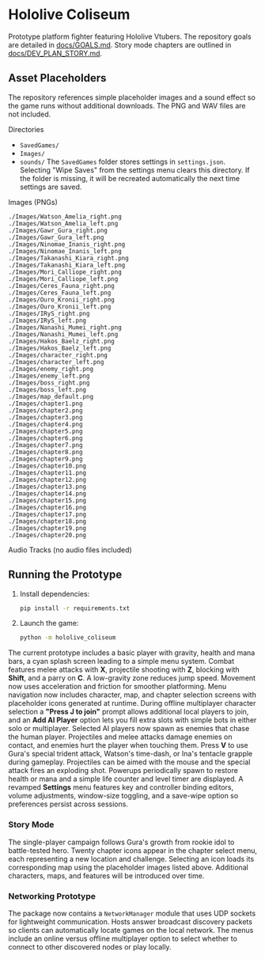 # Hololive Coliseum
Prototype platform fighter featuring Hololive Vtubers.
The repository goals are detailed in [docs/GOALS.md](docs/GOALS.md).
Story mode chapters are outlined in [docs/DEV_PLAN_STORY.md](docs/DEV_PLAN_STORY.md).


## Asset Placeholders
The repository references simple placeholder images and a sound effect so the game runs without additional downloads. The PNG and WAV files are not included.

Directories
- `SavedGames/`
- `Images/`
- `sounds/`
The `SavedGames` folder stores settings in `settings.json`. Selecting "Wipe Saves" from the settings menu clears this directory.
If the folder is missing, it will be recreated automatically the next time settings are saved.

Images (PNGs)
```
./Images/Watson_Amelia_right.png
./Images/Watson_Amelia_left.png
./Images/Gawr_Gura_right.png
./Images/Gawr_Gura_left.png
./Images/Ninomae_Inanis_right.png
./Images/Ninomae_Inanis_left.png
./Images/Takanashi_Kiara_right.png
./Images/Takanashi_Kiara_left.png
./Images/Mori_Calliope_right.png
./Images/Mori_Calliope_left.png
./Images/Ceres_Fauna_right.png
./Images/Ceres_Fauna_left.png
./Images/Ouro_Kronii_right.png
./Images/Ouro_Kronii_left.png
./Images/IRyS_right.png
./Images/IRyS_left.png
./Images/Nanashi_Mumei_right.png
./Images/Nanashi_Mumei_left.png
./Images/Hakos_Baelz_right.png
./Images/Hakos_Baelz_left.png
./Images/character_right.png
./Images/character_left.png
./Images/enemy_right.png
./Images/enemy_left.png
./Images/boss_right.png
./Images/boss_left.png
./Images/map_default.png
./Images/chapter1.png
./Images/chapter2.png
./Images/chapter3.png
./Images/chapter4.png
./Images/chapter5.png
./Images/chapter6.png
./Images/chapter7.png
./Images/chapter8.png
./Images/chapter9.png
./Images/chapter10.png
./Images/chapter11.png
./Images/chapter12.png
./Images/chapter13.png
./Images/chapter14.png
./Images/chapter15.png
./Images/chapter16.png
./Images/chapter17.png
./Images/chapter18.png
./Images/chapter19.png
./Images/chapter20.png
```

Audio Tracks
(no audio files included)

## Running the Prototype

1. Install dependencies:
   ```bash
   pip install -r requirements.txt
   ```
2. Launch the game:
   ```bash
   python -m hololive_coliseum
   ```

The current prototype includes a basic player with gravity, health and mana bars,
a cyan splash screen leading to a simple menu system. Combat features melee attacks with **X**, projectile shooting with **Z**, blocking with **Shift**, and a parry on **C**. A low-gravity zone reduces jump speed.
Movement now uses acceleration and friction for smoother platforming.
Menu navigation now includes character, map, and chapter selection screens with
placeholder icons generated at runtime. During offline multiplayer character
selection a **"Press J to join"** prompt allows additional local players to join,
 and an **Add AI Player** option lets you fill extra slots with simple bots in
 either solo or multiplayer. Selected AI players now spawn as enemies that
  chase the human player. Projectiles and melee attacks damage enemies on
   contact, and enemies hurt the player when touching them. Press **V** to use Gura's special trident attack,
Watson's time-dash, or Ina's tentacle grapple during gameplay. Projectiles can be aimed with the mouse and the special attack
fires an exploding shot. Powerups periodically spawn to restore health or mana
and a simple life counter and level timer are displayed. A revamped **Settings**
menu features key and controller binding editors, volume adjustments,
window-size toggling, and a save-wipe option so preferences persist across
sessions.

### Story Mode
The single-player campaign follows Gura's growth from rookie idol to battle-tested hero.
Twenty chapter icons appear in the chapter select menu, each representing a new location and challenge.
Selecting an icon loads its corresponding map using the placeholder images listed above.
Additional characters, maps, and features will be introduced over time.

### Networking Prototype
The package now contains a `NetworkManager` module that uses UDP sockets for
lightweight communication. Hosts answer broadcast discovery packets so clients
can automatically locate games on the local network. The menus include an
online versus offline multiplayer option to select whether to connect to other
discovered nodes or play locally.
